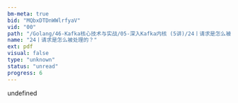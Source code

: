 ```yaml
---
bm-meta: true
bid: "MQbxDTDnWWlrfyaV"
vid: "00"
path: "/Golang/46-Kafka核心技术与实战/05-深入Kafka内核 (5讲)/24丨请求是怎么被处理的？.pdf"
name: "24丨请求是怎么被处理的？"
ext: pdf
visual: false
type: "unknown"
status: "unread"
progress: 6
---
```

undefined